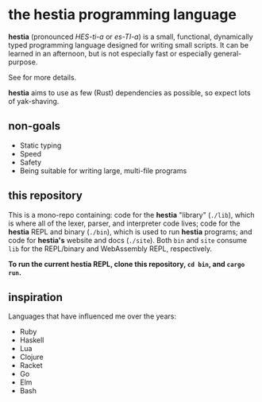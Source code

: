 # the hestia programming language

**hestia** (pronounced *HES-ti-a* or *es-TI-a*) is a small, functional, dynamically
typed programming language designed for writing small scripts. It can be learned
in an afternoon, but is not especially fast or especially general-purpose.

See <site> for more details.

**hestia** aims to use as few (Rust) dependencies as possible, so expect lots of
yak-shaving.

## non-goals

* Static typing
* Speed
* Safety
* Being suitable for writing large, multi-file programs

## this repository

This is a mono-repo containing: code for the **hestia** "library" (`./lib`), which is
where all of the lexer, parser, and interpreter code lives; code for the **hestia**
REPL and binary (`./bin`), which is used to run **hestia** programs; and code for
**hestia's** website and docs (`./site`). Both `bin` and `site` consume `lib` for
the REPL/binary and WebAssembly REPL, respectively.

**To run the current hestia REPL, clone this repository, `cd bin`, and `cargo
run`.**

## inspiration

Languages that have influenced me over the years:

* Ruby
* Haskell
* Lua
* Clojure
* Racket
* Go
* Elm
* Bash
